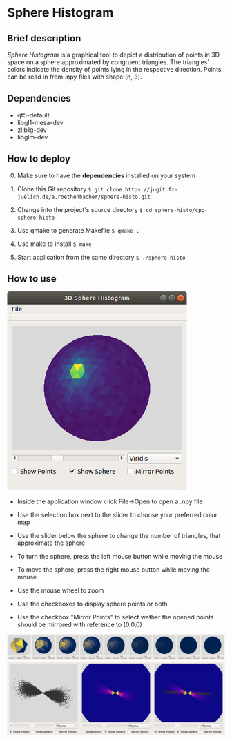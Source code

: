 # Sphere Histogram
## Brief description
_Sphere Histogram_ is a graphical tool to depict a distribution of points in 3D space on a sphere approximated by congruent triangles. The triangles' colors indicate the density of points lying in the respective direction.
Points can be read in from .npy files with shape (n, 3).

## Dependencies
- qt5-default
- libgl1-mesa-dev
- zlib1g-dev
- libglm-dev

## How to deploy
0. Make sure to have the __dependencies__ installed on your system

1. Clone this Git repository
`$ git clone https://jugit.fz-juelich.de/a.roethenbacher/sphere-histo.git`

2. Change into the project's source directory
`$ cd sphere-histo/cpp-sphere-histo`

3. Use qmake to generate Makefile
`$ qmake .`

4. Use make to install
`$ make`

5. Start application from the same directory
`$ ./sphere-histo`

## How to use

![Example image](img/sphere-histo-example.png "Example of application window with open point file")

- Inside the application window click File->Open to open a .npy file
- Use the selection box next to the slider to choose your preferred color map
- Use the slider below the sphere to change the number of triangles, that approximate the sphere



- To turn the sphere, press the left mouse button while moving the mouse
- To move the sphere, press the right mouse button while moving the mouse
- Use the mouse wheel to zoom



- Use the checkboxes to display sphere points or both
- Use the checkbox "Mirror Points" to select wether the opened points should be mirrored with reference to (0,0,0)


![Slider example image](img/slider.png "Example of slider usage")
![Options example image](img/options.png "Example of display options")
